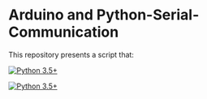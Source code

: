 # Arduino and Python-Serial-Communication

This repository presents a script that:


<div align="left">

<a href="https://www.python.org/downloads/"><img alt="Python 3.5+" src="https://img.shields.io/badge/python-2.7+-yellow.svg" /></a>

<div align="left">

<a href="https://www.python.org/downloads/"><img alt="Python 3.5+" src="https://img.shields.io/badge/python-3.5/3.6/3.7+-red.svg" /></a>
